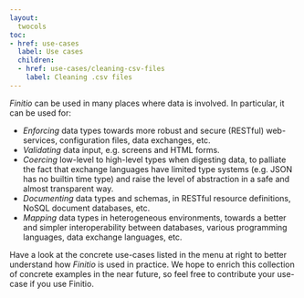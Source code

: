 ```yaml
---
layout:
  twocols
toc:
- href: use-cases
  label: Use cases
  children:
  - href: use-cases/cleaning-csv-files
    label: Cleaning .csv files
---
```

*Finitio* can be used in many places where data is involved. In particular, it
can be used for:

* *Enforcing* data types towards more robust and secure (RESTful)
  web-services, configuration files, data exchanges, etc.
* *Validating* data input, e.g. screens and HTML forms.
* *Coercing* low-level to high-level types when digesting data, to palliate
  the fact that exchange languages have limited type systems (e.g. JSON has no
  builtin time type) and raise the level of abstraction in a safe and almost
  transparent way.
* *Documenting* data types and schemas, in RESTful resource definitions, NoSQL
  document databases, etc.
* *Mapping* data types in heterogeneous environments, towards a better and
  simpler interoperability between databases, various programming languages,
  data exchange languages, etc.

Have a look at the concrete use-cases listed in the menu at right to better
understand how *Finitio* is used in practice. We hope to enrich this
collection of concrete examples in the near future, so feel free to contribute
your use-case if you use Finitio.

